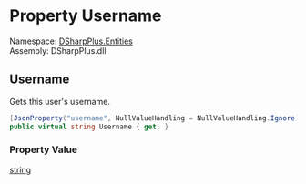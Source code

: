 # Property Username

Namespace: [DSharpPlus.Entities](DSharpPlus.Entities.md)  
Assembly: DSharpPlus.dll

## <a id="DSharpPlus_Entities_DiscordUser_Username"></a>Username

Gets this user's username.

```csharp
[JsonProperty("username", NullValueHandling = NullValueHandling.Ignore)]
public virtual string Username { get; }
```

### Property Value

[string](https://learn.microsoft.com/dotnet/api/system.string)

